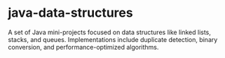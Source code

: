 # java-data-structures
A set of Java mini-projects focused on data structures like linked lists, stacks, and queues. Implementations include duplicate detection, binary conversion, and performance-optimized algorithms.
